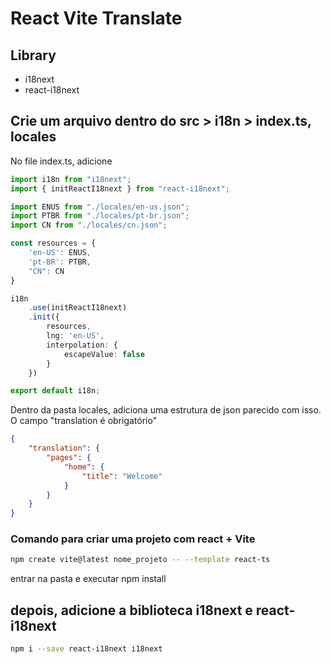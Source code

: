 # React Vite Translate

## Library
- i18next
- react-i18next

## Crie um arquivo dentro do src > i18n > index.ts, locales

No file index.ts, adicione
```ts
import i18n from "i18next";
import { initReactI18next } from "react-i18next";

import ENUS from "./locales/en-us.json";
import PTBR from "./locales/pt-br.json";
import CN from "./locales/cn.json";

const resources = {
    'en-US': ENUS,
    'pt-BR': PTBR,
    "CN": CN
}

i18n
    .use(initReactI18next)
    .init({
        resources,
        lng: 'en-US',
        interpolation: {
            escapeValue: false
        }
    })

export default i18n;    
```

Dentro da pasta locales, adiciona uma estrutura de json parecido com isso. O campo "translation é obrigatório"
```json
{
    "translation": {
        "pages": {
            "home": {
                "title": "Welcome"
            }
        }
    }
}
```

### Comando para criar uma projeto com react + Vite
```bash
npm create vite@latest nome_projeto -- --template react-ts
```
entrar na pasta e executar npm install

## depois, adicione a biblioteca i18next e react-i18next

```bash
npm i --save react-i18next i18next
```


